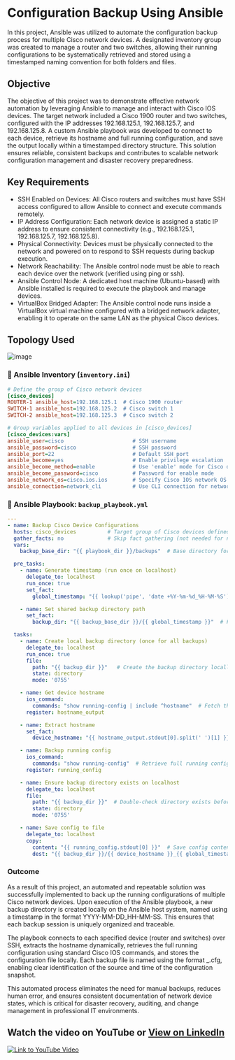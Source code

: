 # Configuration Backup Using Ansible
In this project, Ansible was utilized to automate the configuration backup process for multiple Cisco network devices. A designated inventory group was created to manage a router and two switches, allowing their running configurations to be systematically retrieved and stored using a timestamped naming convention for both folders and files.

## Objective
The objective of this project was to demonstrate effective network automation by leveraging Ansible to manage and interact with Cisco IOS devices. The target network included a Cisco 1900 router and two switches, configured with the IP addresses 192.168.125.1, 192.168.125.7, and 192.168.125.8. A custom Ansible playbook was developed to connect to each device, retrieve its hostname and full running configuration, and save the output locally within a timestamped directory structure. This solution ensures reliable, consistent backups and contributes to scalable network configuration management and disaster recovery preparedness.

## Key Requirements
- SSH Enabled on Devices: All Cisco routers and switches must have SSH access configured to allow Ansible to connect and execute commands remotely.
- IP Address Configuration: Each network device is assigned a static IP address to ensure consistent connectivity (e.g., 192.168.125.1, 192.168.125.7, 192.168.125.8).
- Physical Connectivity: Devices must be physically connected to the network and powered on to respond to SSH requests during backup execution.
- Network Reachability: The Ansible control node must be able to reach each device over the network (verified using ping or ssh).
- Ansible Control Node: A dedicated host machine (Ubuntu-based) with Ansible installed is required to execute the playbook and manage devices.
- VirtualBox Bridged Adapter: The Ansible control node runs inside a VirtualBox virtual machine configured with a bridged network adapter, enabling it to operate on the same LAN as the physical Cisco devices.

## Topology Used 
![image](https://github.com/user-attachments/assets/e1ce99a0-7690-40f4-9481-58f246aadbed)

### 📁 Ansible Inventory (`inventory.ini`)

```ini
# Define the group of Cisco network devices
[cisco_devices]
ROUTER-1 ansible_host=192.168.125.1  # Cisco 1900 router
SWITCH-1 ansible_host=192.168.125.2  # Cisco switch 1
SWITCH-2 ansible_host=192.168.125.3  # Cisco switch 2

# Group variables applied to all devices in [cisco_devices]
[cisco_devices:vars]
ansible_user=cisco                      # SSH username
ansible_password=cisco                  # SSH password
ansible_port=22                         # Default SSH port
ansible_become=yes                      # Enable privilege escalation
ansible_become_method=enable            # Use 'enable' mode for Cisco devices
ansible_become_password=cisco           # Password for enable mode
ansible_network_os=cisco.ios.ios        # Specify Cisco IOS network OS plugin
ansible_connection=network_cli          # Use CLI connection for network devices
```

### 📄 Ansible Playbook: `backup_playbook.yml`

```yaml
---
- name: Backup Cisco Device Configurations
  hosts: cisco_devices          # Target group of Cisco devices defined in the inventory
  gather_facts: no              # Skip fact gathering (not needed for network devices)
  vars:
    backup_base_dir: "{{ playbook_dir }}/backups"  # Base directory for storing backups

  pre_tasks:
    - name: Generate timestamp (run once on localhost)
      delegate_to: localhost
      run_once: true
      set_fact:
        global_timestamp: "{{ lookup('pipe', 'date +%Y-%m-%d_%H-%M-%S') }}"  # Get current date/time

    - name: Set shared backup directory path
      set_fact:
        backup_dir: "{{ backup_base_dir }}/{{ global_timestamp }}"  # Full backup directory path with timestamp

  tasks:
    - name: Create local backup directory (once for all backups)
      delegate_to: localhost
      run_once: true
      file:
        path: "{{ backup_dir }}"   # Create the backup directory locally
        state: directory
        mode: '0755'

    - name: Get device hostname
      ios_command:
        commands: "show running-config | include ^hostname"  # Fetch the hostname from running config
      register: hostname_output

    - name: Extract hostname
      set_fact:
        device_hostname: "{{ hostname_output.stdout[0].split(' ')[1] }}"  # Parse hostname from command output

    - name: Backup running config
      ios_command:
        commands: "show running-config"  # Retrieve full running configuration
      register: running_config

    - name: Ensure backup directory exists on localhost
      delegate_to: localhost
      file:
        path: "{{ backup_dir }}"  # Double-check directory exists before saving files
        state: directory
        mode: '0755'

    - name: Save config to file
      delegate_to: localhost
      copy:
        content: "{{ running_config.stdout[0] }}"  # Save config content to file
        dest: "{{ backup_dir }}/{{ device_hostname }}_{{ global_timestamp }}.cfg"  # Filename includes hostname and timestamp
```
### Outcome
As a result of this project, an automated and repeatable solution was successfully implemented to back up the running configurations of multiple Cisco network devices. Upon execution of the Ansible playbook, a new backup directory is created locally on the Ansible host system, named using a timestamp in the format YYYY-MM-DD_HH-MM-SS. This ensures that each backup session is uniquely organized and traceable.

The playbook connects to each specified device (router and switches) over SSH, extracts the hostname dynamically, retrieves the full running configuration using standard Cisco IOS commands, and stores the configuration file locally. Each backup file is named using the format <hostname>_<timestamp>.cfg, enabling clear identification of the source and time of the configuration snapshot.

This automated process eliminates the need for manual backups, reduces human error, and ensures consistent documentation of network device states, which is critical for disaster recovery, auditing, and change management in professional IT environments.

## Watch the video on YouTube or [View on LinkedIn](https://www.linkedin.com/posts/kenneth-nweke-4a9456185_networkautomation-ansible-cisco-activity-7223960575465168896-3jzL?utm_source=share&utm_medium=member_desktop)
[![Link to YouTube Video](https://img.youtube.com/vi/q0DuZ_mXMuQ/0.jpg)](https://youtu.be/q0DuZ_mXMuQ)
